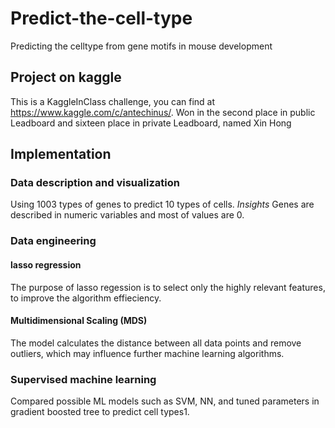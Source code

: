 # Predict-the-cell-type
Predicting the celltype from gene motifs in mouse development

## Project on kaggle
This is a KaggleInClass challenge, you can find at https://www.kaggle.com/c/antechinus/.
Won in the second place in public Leadboard and sixteen place in private Leadboard, named Xin Hong

## Implementation
### Data description and visualization
Using 1003 types of genes to predict 10 types of cells. 
*Insights*
Genes are described in numeric variables and most of values are 0. 

### Data engineering

#### lasso regression 
The purpose of lasso regession is to select only the highly relevant features, to improve the algorithm effieciency. 

#### Multidimensional Scaling (MDS)
The model calculates the distance between all data points and remove outliers, which may influence further machine learning algorithms. 

### Supervised machine learning 
Compared possible ML models such as SVM, NN, and tuned parameters in gradient boosted tree to predict cell types1. 
